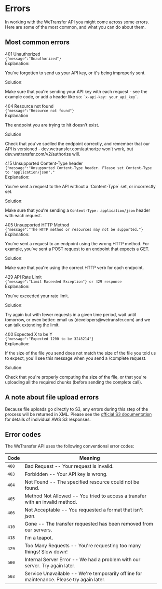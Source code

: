 # Errors

In working with the WeTransfer API you might come across some errors. Here are some of the most common, and what you can do about them.

## Most common errors

<section class="error_container">
  <div class="error">
    <div class="error__title">401 Unauthorized</div>
    <code class="error__code">{"message":"Unauthorized"}</code>
    <div class="two-col">
      <div class="col">
        <span>Explanation:</span>
        <p>You've forgotten to send us your API key, or it's being improperly sent.</p>
      </div>
      <div class="col">
        <span>Solution:</span>
        <p>Make sure that you're sending your API key with each request - see the example code, or add a header like so: <code>`x-api-key: your_api_key`</code>.</p>
      </div>
    </div>
  </div>

  <div class="error">
    <div class="error__title">404 Resource not found</div>
    <code class="error__code">{"message":"Resource not found"}</code>
    <div class="two-col">
      <div class="col">
        <span>Explanation</span>
        <p>The endpoint you are trying to hit doesn't exist.</p>
      </div>
      <div class="col">
        <span>Solution</span>
        <p>Check that you've spelled the endpoint correctly, and remember that our API is versioned - dev.wetransfer.com/authorize won't work, but dev.wetransfer.com/v2/authorize will.</p>
      </div>
    </div>
  </div>

  <div class="error">
    <div class="error__title">415 Unsupported Content-Type header</div>
    <code class="error__code">{"message":"Unsupported Content-Type header. Please set Content-Type to 'application/json'."</code>
    <div class="two-col">
      <div class="col">
        <span>Explanation:</span>
        <p>You've sent a request to the API without a `Content-Type` set, or incorrectly set.</p>
      </div>
      <div class="col">
        <span>Solution:</span>
        <p>Make sure that you're sending a <code>Content-Type: application/json</code> header with each request.</p>
      </div>
    </div>
  </div>

  <div class="error">
    <div class="error__title">405 Unsupported HTTP Method</div>
    <code class="error__code">{"message":"The HTTP method or resources may not be supported."}</code>
    <div class="two-col">
      <div class="col">
        <span>Explanation:</span>
        <p>You've sent a request to an endpoint using the wrong HTTP method. For example, you've sent a POST request to an endpoint that expects a GET.</p>
      </div>
      <div class="col">
        <span>Solution:</span>
        <p>Make sure that you're using the correct HTTP verb for each endpoint.</p>
      </div>
    </div>
  </div>

  <div class="error">
    <div class="error__title">429 API Rate Limit</div>
    <code class="error__code">{"message":"Limit Exceeded Exception"} or 429 response</code>
    <div class="two-col">
      <div class="col">
        <span>Explanation:</span>
        <p>You've exceeded your rate limit.</p>
      </div>
      <div class="col">
        <span>Solution:</span>
        <p>Try again but with fewer requests in a given time period, wait until tomorrow, or even better: email us (developers@wetransfer.com) and we can talk extending the limit.</p>
      </div>
    </div>
  </div>

  <div class="error">
    <div class="error__title">400 Expected X to be Y</div>
    <code class="error__code">{"message":"Expected 1200 to be 3243214"}</code>
    <div class="two-col">
      <div class="col">
        <span>Explanation:</span>
        <p>If the size of the file you send does not match the size of the file you told us to expect, you'll see this message when you send a /complete request.</p>
      </div>
      <div class="col">
        <span>Solution:</span>
        <p>Check that you're properly computing the size of the file, or that you're uploading all the required chunks (before sending the complete call).</p>
      </div>
    </div>
  </div>
</section>

## A note about file upload errors

Because file uploads go directly to S3, any errors during this step of the process will be returned in XML. Please see the <a href="https://docs.aws.amazon.com/AmazonS3/latest/API/ErrorResponses.html" target="_blank">official S3 documentation</a> for details of individual AWS S3 responses.

## Error codes

The WeTransfer API uses the following conventional error codes:

| Code  | Meaning                                                                                   |
| ----- | ----------------------------------------------------------------------------------------- |
| `400` | Bad Request -- Your request is invalid.                                                   |
| `403` | Forbidden -- Your API key is wrong.                                                       |
| `404` | Not Found -- The specified resource could not be found.                                   |
| `405` | Method Not Allowed -- You tried to access a transfer with an invalid method.              |
| `406` | Not Acceptable -- You requested a format that isn't json.                                 |
| `410` | Gone -- The transfer requested has been removed from our servers.                         |
| `418` | I'm a teapot.                                                                             |
| `429` | Too Many Requests -- You're requesting too many things! Slow down!                        |
| `500` | Internal Server Error -- We had a problem with our server. Try again later.               |
| `503` | Service Unavailable -- We're temporarily offline for maintenance. Please try again later. |

